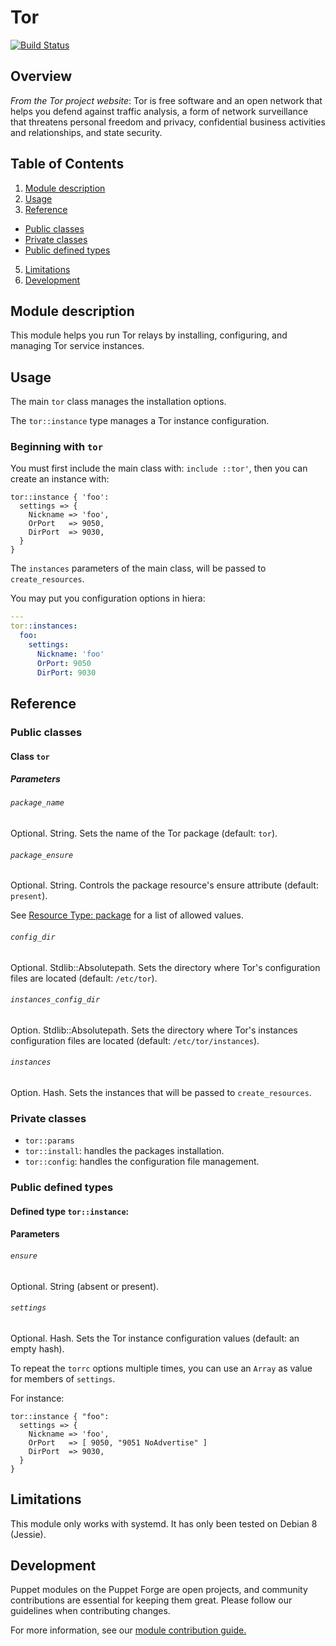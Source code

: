 # Tor

[![Build Status](https://travis-ci.org/johanfleury/puppet-tor.svg?branch=master)](https://travis-ci.org/johanfleury/puppet-tor)

## Overview

*From the Tor project website*: Tor is free software and an open network that
helps you defend against traffic analysis, a form of network surveillance that
threatens personal freedom and privacy, confidential business activities and
relationships, and state security.


## Table of Contents

1. [Module description](#module-description)
2. [Usage](#usage)
3. [Reference](#reference)
  - [Public classes](#public-classes)
  - [Private classes](#private-classes)
  - [Public defined types](#public-defined-types)
5. [Limitations](#limitations)
6. [Development](#development)


## Module description

This module helps you run Tor relays by installing, configuring, and managing
Tor service instances.


## Usage

The main `tor` class manages the installation options.

The `tor::instance` type manages a Tor instance configuration.


### Beginning with `tor`

You must first include the main class with: `include ::tor'`, then you can
create an instance with:

```puppet
tor::instance { 'foo':
  settings => {
    Nickname => 'foo',
    OrPort   => 9050,
    DirPort  => 9030,
  }
}
```

The `instances` parameters of the main class, will be passed to
`create_resources`.

You may put you configuration options in hiera:

```yaml
---
tor::instances:
  foo:
    settings:
      Nickname: 'foo'
      OrPort: 9050
      DirPort: 9030
```


## Reference

### Public classes

#### Class `tor`

##### Parameters

###### `package_name`

Optional. String. Sets the name of the Tor package (default: `tor`).

###### `package_ensure`

Optional. String. Controls the package resource's ensure attribute (default:
`present`).

See [Resource Type:
package](https://docs.puppet.com/puppet/latest/types/package.html#package-attribute-ensure)
for a list of allowed values.

###### `config_dir`

Optional. Stdlib::Absolutepath. Sets the directory where Tor's configuration
files are located (default: `/etc/tor`).

###### `instances_config_dir`

Option. Stdlib::Absolutepath. Sets the directory where Tor's instances
configuration files are located (default: `/etc/tor/instances`).

###### `instances`

Option. Hash. Sets the instances that will be passed to `create_resources`.


### Private classes

* `tor::params`
* `tor::install`: handles the packages installation.
* `tor::config`: handles the configuration file management.


### Public defined types

#### Defined type `tor::instance`:

#### Parameters

###### `ensure`

Optional. String (absent or present).

###### `settings`

Optional. Hash. Sets the Tor instance configuration values (default: an empty
hash).

To repeat the `torrc` options multiple times, you can use an `Array` as value
for members of `settings`.

For instance:

```puppet
tor::instance { "foo":
  settings => {
    Nickname => 'foo',
    OrPort   => [ 9050, "9051 NoAdvertise" ]
    DirPort  => 9030,
  }
}
```


## Limitations

This module only works with systemd. It has only been tested on Debian 8
(Jessie).


## Development

Puppet modules on the Puppet Forge are open projects, and community
contributions are essential for keeping them great. Please follow our
guidelines when contributing changes.

For more information, see our [module contribution
guide.](https://docs.puppetlabs.com/forge/contributing.html)

